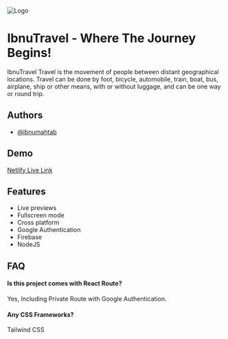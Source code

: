 ![Logo](https://i.ibb.co/4j62Hdx/favicon.webp)

# IbnuTravel - Where The Journey Begins!

IbnuTravel Travel is the movement of people between distant geographical locations. Travel can be done by foot, bicycle, automobile, train, boat, bus, airplane, ship or other means, with or without luggage, and can be one way or round trip.

## Authors

-   [@ibnumahtab](https://www.github.com/ibnumahtab)

## Demo

[Netlify Live Link](https://ibnu-medical.netlify.app/)

## Features

-   Live previews
-   Fullscreen mode
-   Cross platform
-   Google Authentication
-   Firebase
-   NodeJS

## FAQ

#### Is this project comes with React Route?

Yes, Including Private Route with Google Authentication.

#### Any CSS Frameworks?

Tailwind CSS
